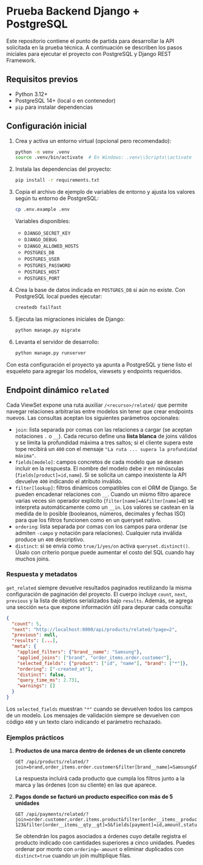 # Prueba Backend Django + PostgreSQL

Este repositorio contiene el punto de partida para desarrollar la API solicitada en la prueba técnica. A continuación se describen los pasos iniciales para ejecutar el proyecto con PostgreSQL y Django REST Framework.

## Requisitos previos

- Python 3.12+
- PostgreSQL 14+ (local o en contenedor)
- `pip` para instalar dependencias

## Configuración inicial

1. Crea y activa un entorno virtual (opcional pero recomendado):

   ```bash
   python -m venv .venv
   source .venv/bin/activate  # En Windows: .venv\\Scripts\\activate
   ```

2. Instala las dependencias del proyecto:

   ```bash
   pip install -r requirements.txt
   ```

3. Copia el archivo de ejemplo de variables de entorno y ajusta los valores según tu entorno de PostgreSQL:

   ```bash
   cp .env.example .env
   ```

   Variables disponibles:

   - `DJANGO_SECRET_KEY`
   - `DJANGO_DEBUG`
   - `DJANGO_ALLOWED_HOSTS`
   - `POSTGRES_DB`
   - `POSTGRES_USER`
   - `POSTGRES_PASSWORD`
   - `POSTGRES_HOST`
   - `POSTGRES_PORT`

4. Crea la base de datos indicada en `POSTGRES_DB` si aún no existe. Con PostgreSQL local puedes ejecutar:

   ```bash
   createdb failfast
   ```

5. Ejecuta las migraciones iniciales de Django:

   ```bash
   python manage.py migrate
   ```

6. Levanta el servidor de desarrollo:

   ```bash
   python manage.py runserver
   ```

Con esta configuración el proyecto ya apunta a PostgreSQL y tiene listo el esqueleto para agregar los modelos, viewsets y endpoints requeridos.

## Endpoint dinámico `related`

Cada ViewSet expone una ruta auxiliar `/<recurso>/related/` que permite navegar
relaciones arbitrarias entre modelos sin tener que crear endpoints nuevos. Las
consultas aceptan los siguientes parámetros opcionales:

- `join`: lista separada por comas con las relaciones a cargar (se aceptan
  notaciones `.` o `__`). Cada recurso define una **lista blanca** de joins
  válidos y se limita la profundidad máxima a tres saltos; si el cliente supera
  este tope recibirá un `400` con el mensaje `"La ruta ... supera la
  profundidad máxima"`.
- `fields[modelo]`: campos concretos de cada modelo que se desean incluir en la
  respuesta. El nombre del modelo debe ir en minúsculas
  (`fields[product]=id,name`). Si se solicita un campo inexistente la API
  devuelve `400` indicando el atributo inválido.
- `filter[lookup]`: filtros dinámicos compatibles con el ORM de Django. Se
  pueden encadenar relaciones con `__`. Cuando un mismo filtro aparece varias
  veces sin operador explícito (`filter[name]=A&filter[name]=B`) se interpreta
  automáticamente como un `__in`. Los valores se castean en la medida de lo
  posible (booleanos, números, decimales y fechas ISO) para que los filtros
  funcionen como en un queryset nativo.
- `ordering`: lista separada por comas con los campos para ordenar (se admiten
  `-campo` y notación para relaciones). Cualquier ruta inválida produce un
  `400` descriptivo.
- `distinct`: si se envía como `true/1/yes/on` activa `queryset.distinct()`.
  Úsalo con criterio porque puede aumentar el costo del SQL cuando hay muchos
  joins.

### Respuesta y metadatos

`get_related` siempre devuelve resultados paginados reutilizando la misma
configuración de paginación del proyecto. El cuerpo incluye `count`, `next`,
`previous` y la lista de objetos serializados bajo `results`. Además, se agrega
una sección `meta` que expone información útil para depurar cada consulta:

```json
{
  "count": 5,
  "next": "http://localhost:8000/api/products/related/?page=2",
  "previous": null,
  "results": [...],
  "meta": {
    "applied_filters": {"brand__name": "Samsung"},
    "applied_joins": ["brand", "order_items.order.customer"],
    "selected_fields": {"product": ["id", "name"], "brand": ["*"]},
    "ordering": ["-created_at"],
    "distinct": false,
    "query_time_ms": 2.731,
    "warnings": []
  }
}
```

Los `selected_fields` muestran `"*"` cuando se devuelven todos los campos de un
modelo. Los mensajes de validación siempre se devuelven con código `400` y un
texto claro indicando el parámetro rechazado.

### Ejemplos prácticos

1. **Productos de una marca dentro de órdenes de un cliente concreto**

   ```http
   GET /api/products/related/?join=brand,order_items.order.customer&filter[brand__name]=Samsung&filter[order_items__order__customer__email]=cliente@example.com&fields[product]=id,name,sku&fields[brand]=id,name&fields[order]=id,status
   ```

   La respuesta incluirá cada producto que cumpla los filtros junto a la marca
   y las órdenes (con su cliente) en las que aparece.

2. **Pagos donde se facturó un producto específico con más de 5 unidades**

   ```http
   GET /api/payments/related/?join=order.customer,order.items.product&filter[order__items__product__sku]=ABC-123&filter[order__items__qty__gt]=5&fields[payment]=id,amount,status&fields[order]=id,status&fields[product]=id,name,sku
   ```

   Se obtendrán los pagos asociados a órdenes cuyo detalle registra el producto
   indicado con cantidades superiores a cinco unidades. Puedes ordenar por
   monto con `ordering=-amount` o eliminar duplicados con `distinct=true`
   cuando un join multiplique filas.